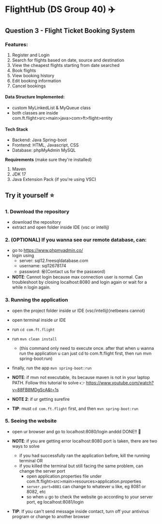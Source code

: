 # FlightHub (DS Group 40) ✈️
## Question 3 - Flight Ticket Booking System
### Features:
  1. Register and Login
  2. Search for flights based on date, source and destination
  3. View the cheapest flights starting from date searched
  4. Book flights
  5. View booking history
  6. Edit booking information
  7. Cancel bookings
     
#### Data Structure Implemented: 
- custom MyLinkedList & MyQueue class
- both classes are inside com.ft.flight>src>main>java>com>ft>flight>entity
  
#### Tech Stack
  - Backend: Java Spring-boot
  - Frontend: HTML, Javascript, CSS
  - Database: phpMyAdmin MySQL

**Requirements** (make sure they're installed)
1. Maven
2. JDK 17
3. Java Extension Pack (if you're using VSC)

## Try it yourself ⭐
### 1. Download the repository
- download the repository
- extract and open folder inside IDE (vsc or intellij)

### 2. (OPTIONAL) If you wanna see our remote database, can:
- go to https://www.phpmyadmin.co/
- login using
  - server: sql12.freesqldatabase.com
  - username: sql12678174
  - password: ㊙️(Contact us for the password)
- **NOTE**: Cannot login because max connection user is normal. Can troubleshoot by closing localhost:8080 and login again or wait for a while n login again.

### 3. Running the application
- open the project folder inside ur IDE (vsc/intellij)(netbeans cannot)
- open terminal inside ur IDE
- run ```cd com.ft.flight```
- run ```mvn clean install```
  - (this command only need to execute once. after that when u wanna run the application u can just cd to com.ft.flight first, then run mvn spring-boot:run)
- finally, run the app ```mvn spring-boot:run```

- **NOTE**: if mvn not executable, its because maven is not in your laptop PATH. Follow this tutorial to solve 👉 https://www.youtube.com/watch?v=88FB8MDgScA&t=1s
- **NOTE 2**: if ur getting surefire
- **TIP**: must ```cd com.ft.flight``` first, and then ```mvn spring-boot:run```

### 5. Seeing the website
- open ur browser and go to localhost:8080/login anddd DONE!! 🥳
  
- **NOTE**: if you are getting error localhost:8080 port is taken, there are two ways to solve
  - if you had successfully ran the application before, kill the running terminal
    OR
  - if you killed the terminal but still facing the same problem, can change the server port
    - open application.properties file under com.ft.flight>src>main>resources>application.properties
    - ```server.port=8081``` can change to whatever u like, eg 8081 or 8082, etc
    - so when u go to check the website go according to your server port, eg localhost:8081/login
    
 - **TIP**: If you can't send message inside contact, turn off your antivirus program or change to another browser

